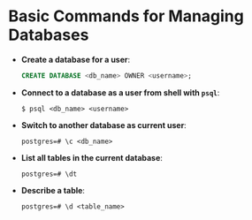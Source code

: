 # Basic Commands for Managing Databases

* **Create a database for a user**:

  ```sql
  CREATE DATABASE <db_name> OWNER <username>;
  ```

* **Connect to a database as a user from shell with `psql`**:

  ```console
  $ psql <db_name> <username>
  ```

* **Switch to another database as current user**:

  ```console
  postgres=# \c <db_name>
  ```

* **List all tables in the current database**:

  ```console
  postgres=# \dt
  ```

* **Describe a table**:

  ```console
  postgres=# \d <table_name>
  ```
